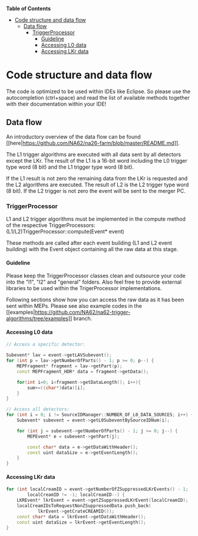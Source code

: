 <!-- START doctoc generated TOC please keep comment here to allow auto update -->
<!-- DON'T EDIT THIS SECTION, INSTEAD RE-RUN doctoc TO UPDATE -->
**Table of Contents**
- [Code structure and data flow](#code-structure-and-data-flow)
  - [Data flow](#data-flow)
    - [TriggerProcessor](#triggerprocessor)
      - [Guideline](#guideline)
      - [Accessing L0 data](#accessing-l0-data)
      - [Accessing LKr data](#accessing-lkr-data)

<!-- END doctoc generated TOC please keep comment here to allow auto update -->

# Code structure and data flow
The code is optimized to be used within IDEs like Eclipse. So please use the autocompletion (ctrl+space) and read the list of available methods together with their documentation within your IDE!

## Data flow
An introductory overview of the data flow can be found [[here|https://github.com/NA62/na26-farm/blob/master/README.md]].

The L1 trigger algorithms are executed with all data sent by all detectors except the LKr. The result of the L1 is a 16-bit word including the L0 trigger type word (8 bit) and the L1 trigger type word (8 bit).

If the L1 result is not zero the remaining data from the LKr is requested and the L2 algorithms are executed. The result of L2 is the L2 trigger type word (8 bit). If the L2 trigger is not zero the event will be sent to the merger PC.

### TriggerProcessor
L1 and L2 trigger algorithms must be implemented in the compute method of the respective TriggerProcessors: (L1/L2)TriggerProcessor::compute(Event* event)

These methods are called after each event building (L1 and L2 event building) with the Event object containing all the raw data at this stage.

#### Guideline
Please keep the TriggerProcessor classes clean and outsource your code into the "l1", "l2" and "general" folders. Also feel free to provide external libraries to be used within the TrigerProcessor implementations.

Following sections show how you can access the raw data as it has been sent within MEPs. Please see also example codes in the [[examples|https://github.com/NA62/na62-trigger-algorithms/tree/examples]] branch.
#### Accessing L0 data
```C++
// Access a specific detector:

Subevent* lav = event->getLAVSubevent();
for (int p = lav->getNumberOfParts() - 1; p >= 0; p--) {
	MEPFragment* fragment = lav->getPart(p);
	const MEPFragment_HDR* data = fragment->getData();

	for(int i=0; i<fragment->getDataLength(); i++){
		sum+=((char*)data)[i];
	}
}

// Access all detectors:
for (int i = 0; i != SourceIDManager::NUMBER_OF_L0_DATA_SOURCES; i++) {
	Subevent* subevent = event->getL0SubeventBySourceIDNum(i);

	for (int j = subevent->getNumberOfParts() - 1; j >= 0; j--) {
		MEPEvent* e = subevent->getPart(j);

		const char* data = e->getDataWithHeader();
		const uint dataSize = e->getEventLength();
	}
}
```

#### Accessing LKr data
```C++
for (int localCreamID = event->getNumberOfZSuppressedLKrEvents() - 1;
		localCreamID != -1; localCreamID--) {
	LKREvent* lkrEvent = event->getZSuppressedLKrEvent(localCreamID);
	localCreamIDsToRequestNonZSuppressedData.push_back(
			lkrEvent->getCrateCREAMID());
	const char* data = lkrEvent->getDataWithHeader();
	const uint dataSize = lkrEvent->getEventLength();
}
```